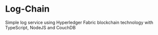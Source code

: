 # Log-Chain
Simple log service using Hyperledger Fabric blockchain technology with TypeScript, NodeJS and CouchDB
